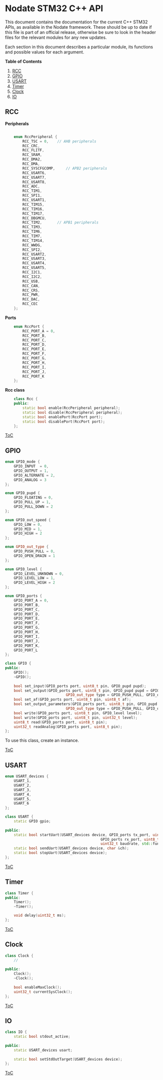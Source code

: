 # Nodate STM32 C++ API #

This document contains the documentation for the current C++ STM32 APIs, as available in the Nodate framework. These should be up to date if this file is part of an official release, otherwise be sure to look in the header files for the relevant modules for any new updates.

Each section in this document describes a particular module, its functions and possible values for each argument.

<a id="toc"></a>
**Table of Contents**

1. [RCC](#rcc)
2. [GPIO](#gpio)
3. [USART](#usart)
4. [Timer](#timer)
5. [Clock](#clock)
6. [IO](#io)



<a id="rcc"></a>
## RCC ##

**Peripherals**

```cpp

	enum RccPeripheral {
		RCC_TSC = 0,	// AHB peripherals
		RCC_CRC,
		RCC_FLITF,
		RCC_SRAM,
		RCC_DMA2,
		RCC_DMA,
		RCC_SYSCFGCOMP,		// APB2 peripherals
		RCC_USART6,
		RCC_USART7,
		RCC_USART8,
		RCC_ADC,
		RCC_TIM1,
		RCC_SPI1,
		RCC_USART1,
		RCC_TIM15,
		RCC_TIM16,
		RCC_TIM17,
		RCC_DBGMCU,
		RCC_TIM2,		// APB1 peripherals
		RCC_TIM3,
		RCC_TIM6,
		RCC_TIM7,
		RCC_TIM14,
		RCC_WWDG,
		RCC_SPI2,
		RCC_USART2,
		RCC_USART3,
		RCC_USART4,
		RCC_USART5,
		RCC_I2C1,
		RCC_I2C2,
		RCC_USB,
		RCC_CAN,
		RCC_CRS,
		RCC_PWR,
		RCC_DAC,
		RCC_CEC
	};

```

**Ports**

```cpp
	enum RccPort {
		RCC_PORT_A = 0,
		RCC_PORT_B,
		RCC_PORT_C,
		RCC_PORT_D,
		RCC_PORT_E,
		RCC_PORT_F,
		RCC_PORT_G,
		RCC_PORT_H,
		RCC_PORT_I,
		RCC_PORT_J,
		RCC_PORT_K
	};
```

**Rcc class**

```cpp
	class Rcc {
	public:
		static bool enable(RccPeripheral peripheral);
		static bool disable(RccPeripheral peripheral);
		static bool enablePort(RccPort port);
		static bool disablePort(RccPort port);
	};
```

[ToC](#toc)

<a id="gpio"></a>
## GPIO ##

```cpp
enum GPIO_mode {
	GPIO_INPUT	= 0,
	GPIO_OUTPUT	= 1,
	GPIO_ALTERNATE = 2,
	GPIO_ANALOG = 3
};
```

```cpp
enum GPIO_pupd {
	GPIO_FLOATING = 0,
	GPIO_PULL_UP = 1,
	GPIO_PULL_DOWN = 2
};
```

```cpp
enum GPIO_out_speed {
	GPIO_LOW = 0,
	GPIO_MID = 1,
	GPIO_HIGH = 2
};
```

```cpp
enum GPIO_out_type {
	GPIO_PUSH_PULL = 0,
	GPIO_OPEN_DRAIN = 1
};
```

```cpp
enum GPIO_level {
	GPIO_LEVEL_UNKNOWN = 0,
	GPIO_LEVEL_LOW = 1,
	GPIO_LEVEL_HIGH = 2
};
```

```cpp
enum GPIO_ports {
	GPIO_PORT_A = 0,
	GPIO_PORT_B,
	GPIO_PORT_C,
	GPIO_PORT_D,
	GPIO_PORT_E,
	GPIO_PORT_F,
	GPIO_PORT_G,
	GPIO_PORT_H,
	GPIO_PORT_I,
	GPIO_PORT_J,
	GPIO_PORT_K,
	GPIO_PORT_L
};
```

```cpp
class GPIO {
public:
	GPIO();
	~GPIO();
	
	bool set_input(GPIO_ports port, uint8_t pin, GPIO_pupd pupd);
	bool set_output(GPIO_ports port, uint8_t pin, GPIO_pupd pupd = GPIO_FLOATING, 
							GPIO_out_type type = GPIO_PUSH_PULL, GPIO_out_speed speed = GPIO_LOW);
	bool set_af(GPIO_ports port, uint8_t pin, uint8_t af);
	bool set_output_parameters(GPIO_ports port, uint8_t pin, GPIO_pupd pupd = GPIO_FLOATING, 
							GPIO_out_type type = GPIO_PUSH_PULL, GPIO_out_speed speed = GPIO_LOW);
	bool write(GPIO_ports port, uint8_t pin, GPIO_level level);
	bool write(GPIO_ports port, uint8_t pin, uint32_t level);
	uint8_t read(GPIO_ports port, uint8_t pin);
	uint32_t readAnalog(GPIO_ports port, uint8_t pin);
};
```

To use this class, create an instance.

[ToC](#toc)

<a id="usart"></a>
## USART ##

```cpp
enum USART_devices {
	USART_1,
	USART_2,
	USART_3,
	USART_4,
	USART_5,
	USART_6
};
```

```cpp
class USART {
	static GPIO gpio;
	
public:
	static bool startUart(USART_devices device, GPIO_ports tx_port, uint8_t tx_pin, uint8_t tx_af,
											GPIO_ports rx_port, uint8_t rx_pin, uint8_t rx_af,
											uint32_t baudrate, std::function<void(char)> callback);
	static bool sendUart(USART_devices device, char &ch);
	static bool stopUart(USART_devices device);
};
```

[ToC](#toc)

<a id="timer"></a>
## Timer ##

```cpp
class Timer {
public:
	Timer();
	~Timer();

	void delay(uint32_t ms);
};
```

[ToC](#toc)

<a id="clock"></a>
## Clock ##

```cpp
class Clock {
	//
	
public:
	Clock();
	~Clock();
	
	bool enableMaxClock();
	uint32_t currentSysClock();
};
```

[ToC](#toc)

<a id="io"></a>
## IO ##

```cpp
class IO {
	static bool stdout_active;
	
public:
	static USART_devices usart;
	
	static bool setStdOutTarget(USART_devices device);
};
```

[ToC](#toc)
